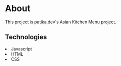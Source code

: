 <h1>About</h1>
<p>This project is patika.dev's Asian Kitchen Menu project.</p>

<h2>Technologies</h2>

<li>Javascript</li>
<li>HTML</li>
<li>CSS</li>
